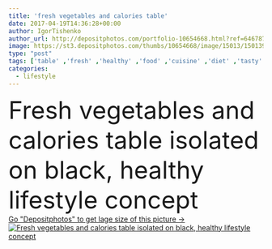 ```yaml
---
title: 'fresh vegetables and calories table'
date: 2017-04-19T14:36:28+00:00
author: IgorTishenko
author_url: http://depositphotos.com/portfolio-10654668.html?ref=64678756
image: https://st3.depositphotos.com/thumbs/10654668/image/15013/150139792/api_thumb_450.jpg?forcejpeg=true
type: "post"
tags: ['table' ,'fresh' ,'healthy' ,'food' ,'cuisine' ,'diet' ,'tasty' ,'meal' ,'eating' ,'nutrition' ,'cookery' ,'vegetarian' ,'vegetables' ,'lifestyle' ,'organic' ,'culinary' ,'eco' ,'calories' ,'signs' ,'antioxidant' ,'vegan' ,'unprocessed' ,'detox' ,'Healthy Eating' ,'isolated on black' ,'healthy food' ,'raw food' ,'raw food diet' ,'organic food' ,'clean eating' ,'healthy lifestyle concept' ]
categories: 
  - lifestyle
---
```

<div aling="center">
            <font size="60"> Fresh vegetables and calories table isolated on black, healthy lifestyle concept</font>   
</div>
<div>
    <a href='https://depositphotos.com/150139792/stock-photo-fresh-vegetables-and-calories-table.html?ref=64678756' target=_blank > Go "Depositphotos" to get lage size of this picture ->
        <img href='https://depositphotos.com/150139792/stock-photo-fresh-vegetables-and-calories-table.html?ref=64678756' src='https://st3.depositphotos.com/10654668/15013/i/950/depositphotos_150139792-stock-photo-fresh-vegetables-and-calories-table.jpg?forcejpeg=true' alt='Fresh vegetables and calories table isolated on black, healthy lifestyle concept' >
    </a>
</div>
